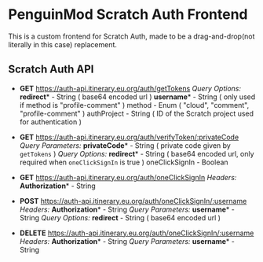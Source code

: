# PenguinMod Scratch Auth Frontend

This is a custom frontend for Scratch Auth, made to be a drag-and-drop(not literally in this case) replacement.

## Scratch Auth API

* **GET** https://auth-api.itinerary.eu.org/auth/getTokens
  _Query Options:_
  **redirect**\* - String ( base64 encoded url )
  **username**\* - String ( only used if method is "profile-comment" )
  method - Enum ( "cloud", "comment", "profile-comment" )
  authProject - String ( ID of the Scratch project used for authentication )

* **GET** https://auth-api.itinerary.eu.org/auth/verifyToken/:privateCode
  _Query Parameters:_
  **privateCode**\* - String ( private code given by `getTokens` )
  _Query Options:_
  **redirect**\* - String ( base64 encoded url, only required when `oneClickSignIn` is true )
  oneClickSignIn - Boolean

* **GET** https://auth-api.itinerary.eu.org/auth/oneClickSignIn
  _Headers:_
  **Authorization**\* - String

* **POST** https://auth-api.itinerary.eu.org/auth/oneClickSignIn/:username
  _Headers:_
  **Authorization**\* - String
  _Query Parameters:_
  **username**\* - String
  _Query Options:_
  **redirect** - String ( base64 encoded url )

* **DELETE** https://auth-api.itinerary.eu.org/auth/oneClickSignIn/:username
  _Headers:_
  **Authorization**\* - String
  _Query Parameters:_
  **username**\* - String